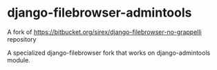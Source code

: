 django-filebrowser-admintools
=============================

A fork of https://bitbucket.org/sirex/django-filebrowser-no-grappelli repository

A specialized django-filebrowser fork that works on django-admintools module.
